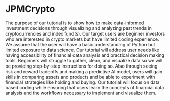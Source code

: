# JPMCrypto

The purpose of our tutorial is to show how to make data-informed investment decisions through visualizing and analyzing past trends in cryptocurrencies and index fund(s). Our target users are beginner investors who are interested in crypto markets but have limited coding experience. We assume that the user will have a basic understanding of Python but limited exposure to data science. Our tutorial will address user needs like having accessibility of financial data analysis and practical decision making tools. Beginners will struggle to gather, clean, and visualize data so we will be providing step-by-step instructions for doing so. Also through seeing risk and reward tradeoffs and making a predictive AI model, users will gain skills in comparing assets and products and be able to experiment with financial strategies like holding and buying. Our tutorial will focus on data based coding while ensuring that users learn the concepts of financial data analysis and the workflows necessary to implement and visualize them.